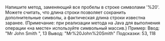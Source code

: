 Напишите метод, заменяющий все пробелы в строке символами '%20'. Можете 
считать, что длина строки позволяет сохранить дополнительные символы, 
а фактическая длина строки известна заранее. (Примечание: при реализации 
метода на Java для выполнения операции «на месте» используйте символьный 
массив.)
 Пример:
 Ввод:    
"Mr John Smith    ", 13
 Вывод:  "Mr%20John%20Smith"
 Подсказки: 53, 118